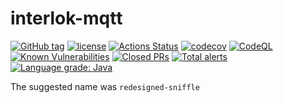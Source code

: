 # interlok-mqtt

[![GitHub tag](https://img.shields.io/github/tag/adaptris/interlok-mqtt.svg)](https://github.com/adaptris/interlok-mqtt/tags)
[![license](https://img.shields.io/github/license/adaptris/interlok-mqtt.svg)](https://github.com/adaptris/interlok-mqtt/blob/develop/LICENSE)
[![Actions Status](https://github.com/adaptris/interlok-mqtt/actions/workflows/gradle-publish.yml/badge.svg)](https://github.com/adaptris/interlok-mqtt/actions)
[![codecov](https://codecov.io/gh/adaptris/interlok-mqtt/branch/develop/graph/badge.svg)](https://codecov.io/gh/adaptris/interlok-mqtt)
[![CodeQL](https://github.com/adaptris/interlok-mqtt/workflows/CodeQL/badge.svg)](https://github.com/adaptris/interlok-mqtt/security/code-scanning)
[![Known Vulnerabilities](https://snyk.io/test/github/adaptris/interlok-mqtt/badge.svg?targetFile=build.gradle)](https://snyk.io/test/github/adaptris/interlok-mqtt?targetFile=build.gradle)
[![Closed PRs](https://img.shields.io/github/issues-pr-closed/adaptris/interlok-mqtt)](https://github.com/adaptris/interlok-mqtt/pulls?q=is%3Apr+is%3Aclosed)
[![Total alerts](https://img.shields.io/lgtm/alerts/g/adaptris/interlok-mqtt.svg?logo=lgtm&logoWidth=18)](https://lgtm.com/projects/g/adaptris/interlok-mqtt/alerts/)
[![Language grade: Java](https://img.shields.io/lgtm/grade/java/g/adaptris/interlok-mqtt.svg?logo=lgtm&logoWidth=18)](https://lgtm.com/projects/g/adaptris/interlok-mqtt/context:java)

The suggested name was `redesigned-sniffle`
